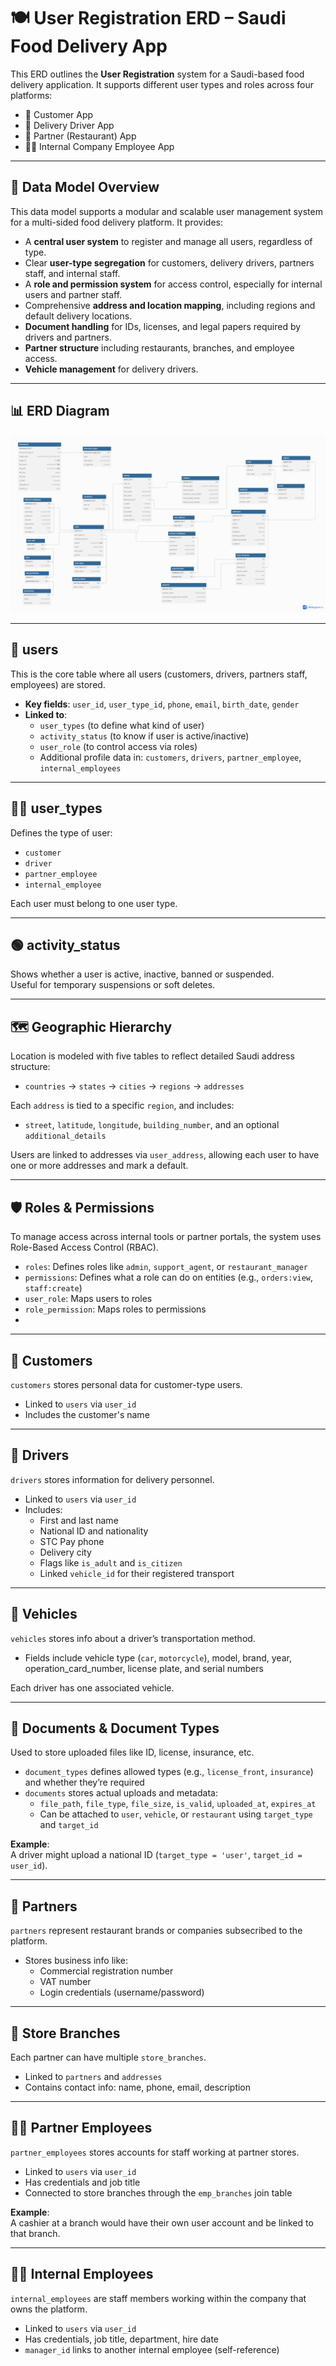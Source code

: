 # 🍽️ User Registration ERD – Saudi Food Delivery App

This ERD outlines the **User Registration** system for a Saudi-based food delivery application. It supports different user types and roles across four platforms:

- 👤 Customer App  
- 🛵 Delivery Driver App  
- 🍔 Partner (Restaurant) App  
- 🧑‍💼 Internal Company Employee App

---

## 🧩 Data Model Overview

This data model supports a modular and scalable user management system for a multi-sided food delivery platform. It provides:

- A **central user system** to register and manage all users, regardless of type.
- Clear **user-type segregation** for customers, delivery drivers, partners staff, and internal staff.
- A **role and permission system** for access control, especially for internal users and partner staff.
- Comprehensive **address and location mapping**, including regions and default delivery locations.
- **Document handling** for IDs, licenses, and legal papers required by drivers and partners.
- **Partner structure** including restaurants, branches, and employee access.
- **Vehicle management** for delivery drivers.

---

## 📊 ERD Diagram

![ERD Diagram](./erd-diagram.png)  

---

## 👤 users

This is the core table where all users (customers, drivers, partners staff, employees) are stored.

- **Key fields**: `user_id`, `user_type_id`, `phone`, `email`, `birth_date`, `gender`
- **Linked to**:  
  - `user_types` (to define what kind of user)  
  - `activity_status` (to know if user is active/inactive)  
  - `user_role` (to control access via roles)  
  - Additional profile data in: `customers`, `drivers`, `partner_employee`, `internal_employees`

---

## 🧑‍💼 user_types

Defines the type of user:
- `customer`
- `driver`
- `partner_employee`
- `internal_employee`

Each user must belong to one user type.

---

## 🟢 activity_status

Shows whether a user is active, inactive, banned or suspended.  
Useful for temporary suspensions or soft deletes.

---

## 🗺️ Geographic Hierarchy

Location is modeled with five tables to reflect detailed Saudi address structure:
- `countries` → `states` → `cities` → `regions` → `addresses`

Each `address` is tied to a specific `region`, and includes:
- `street`, `latitude`, `longitude`, `building_number`, and an optional `additional_details`

Users are linked to addresses via `user_address`, allowing each user to have one or more addresses and mark a default.

---

## 🛡️ Roles & Permissions

To manage access across internal tools or partner portals, the system uses Role-Based Access Control (RBAC).

- `roles`: Defines roles like `admin`, `support_agent`, or `restaurant_manager`
- `permissions`: Defines what a role can do on entities (e.g., `orders:view`, `staff:create`)
- `user_role`: Maps users to roles
- `role_permission`: Maps roles to permissions
- 
---

## 👥 Customers

`customers` stores personal data for customer-type users.

- Linked to `users` via `user_id`
- Includes the customer's name

---

## 🛵 Drivers

`drivers` stores information for delivery personnel.

- Linked to `users` via `user_id`
- Includes:
  - First and last name
  - National ID and nationality
  - STC Pay phone
  - Delivery city
  - Flags like `is_adult` and `is_citizen`
  - Linked `vehicle_id` for their registered transport

---

## 🚗 Vehicles

`vehicles` stores info about a driver’s transportation method.

- Fields include vehicle type (`car`, `motorcycle`), model, brand, year, operation_card_number, license plate, and serial numbers

Each driver has one associated vehicle.

---

## 📂 Documents & Document Types

Used to store uploaded files like ID, license, insurance, etc.

- `document_types` defines allowed types (e.g., `license_front`, `insurance`) and whether they’re required
- `documents` stores actual uploads and metadata:
  - `file_path`, `file_type`, `file_size`, `is_valid`, `uploaded_at`, `expires_at`
  - Can be attached to `user`, `vehicle`, or `restaurant` using `target_type` and `target_id`

**Example**:  
A driver might upload a national ID (`target_type = 'user'`, `target_id = user_id`).

---

## 🍴 Partners

`partners` represent restaurant brands or companies subsecribed to the platform.

- Stores business info like:
  - Commercial registration number
  - VAT number
  - Login credentials (username/password)

---

## 🏬 Store Branches

Each partner can have multiple `store_branches`.

- Linked to `partners` and `addresses`
- Contains contact info: name, phone, email, description

---

## 👨‍🍳 Partner Employees

`partner_employees` stores accounts for staff working at partner stores.

- Linked to `users` via `user_id`
- Has credentials and job title
- Connected to store branches through the `emp_branches` join table

**Example**:  
A cashier at a branch would have their own user account and be linked to that branch.

---

## 🧑‍💼 Internal Employees

`internal_employees` are staff members working within the company that owns the platform.

- Linked to `users` via `user_id`
- Has credentials, job title, department, hire date
- `manager_id` links to another internal employee (self-reference)

